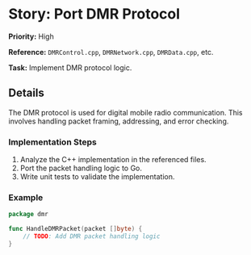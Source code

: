 # Story: Port DMR Protocol

**Priority:** High

**Reference:** `DMRControl.cpp`, `DMRNetwork.cpp`, `DMRData.cpp`, etc.

**Task:** Implement DMR protocol logic.

## Details
The DMR protocol is used for digital mobile radio communication. This involves handling packet framing, addressing, and error checking.

### Implementation Steps
1. Analyze the C++ implementation in the referenced files.
2. Port the packet handling logic to Go.
3. Write unit tests to validate the implementation.

### Example
```go
package dmr

func HandleDMRPacket(packet []byte) {
	// TODO: Add DMR packet handling logic
}
```
